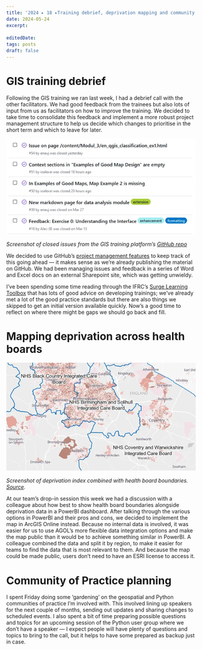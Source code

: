 ```yaml
---
title: '2024 ▸ 18 ▸Training debrief, deprivation mapping and community gardening'
date: 2024-05-24
excerpt: 
 
editedDate:
tags: posts
draft: false
---
```


# GIS training debrief

Following the GIS training we ran last week, I had a debrief call with the other facilitators. We had good feedback from the trainees but also lots of input from us as facilitators on how to improve the training. We decided to take time to consolidate this feedback and implement a more robust project management structure to help us decide which changes to prioritise in the short term and which to leave for later.

![Screenshot of closed issues from the GIS training platform’s GitHub repo](../assets/images/6308bd78.png)

_Screenshot of closed issues from the GIS training platform’s [GitHub repo](https://github.com/GIScience/gis-training-resource-center)_

We decided to use GitHub’s [project management features](https://docs.github.com/en/issues/planning-and-tracking-with-projects/learning-about-projects/about-projects) to keep track of this going ahead — it makes sense as we’re already publishing the material on GitHub. We had been managing issues and feedback in a series of Word and Excel docs on an external Sharepoint site, which was getting unwieldy.

I’ve been spending some time reading through the IFRC’s [Surge Learning Toolbox](https://surgelearning.ifrc.org/) that has lots of good advice on developing trainings; we’ve already met a lot of the good practice standards but there are also things we skipped to get an initial version available quickly. Now’s a good time to reflect on where there might be gaps we should go back and fill.

# Mapping deprivation across health boards
![Screenshot of deprivation index combined with health board boundaries](../assets/images/119469e1.png)

_Screenshot of deprivation index combined with health board boundaries. [Source](https://experience.arcgis.com/experience/dc4cb15c3c154caf991783bfb8022925/page/Information/)._

At our team’s drop-in session this week we had a discussion with a colleague about how best to show health board boundaries alongside deprivation data in a PowerBI dashboard. After talking through the various options in PowerBI and their pros and cons, we decided to implement the map in ArcGIS Online instead. Because no internal data is involved, it was easier for us to use AGOL’s more flexible data integration options and make the map public than it would be to achieve something similar in PowerBI. A colleague combined the data and split it by region, to make it easier for teams to find the data that is most relevant to them. And because the map could be made public, users don’t need to have an ESRI license to access it.

# Community of Practice planning

I spent Friday doing some ‘gardening’ on the geospatial and Python communities of practice I’m involved with. This involved lining up speakers for the next couple of months, sending out updates and sharing changes to scheduled events. I also spent a bit of time preparing possible questions and topics for an upcoming session of the Python user group where we don’t have a speaker — I expect people will have plenty of questions and topics to bring to the call, but it helps to have some prepared as backup just in case.
